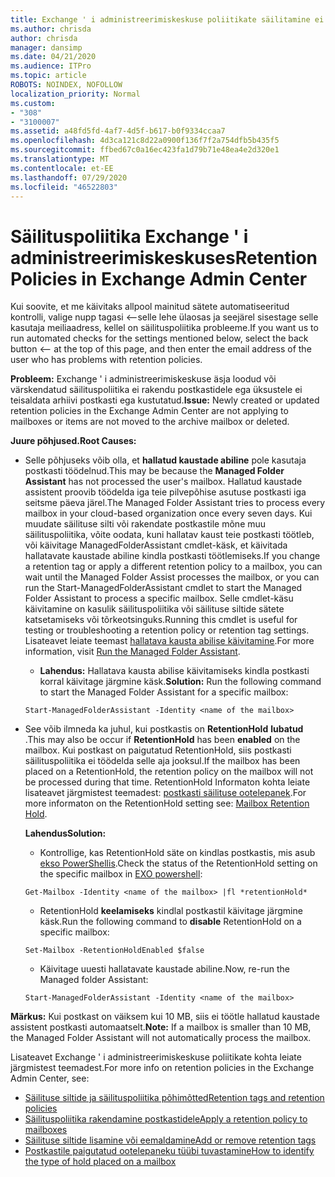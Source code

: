 ```yaml
---
title: Exchange ' i administreerimiskeskuse poliitikate säilitamine ei tööta
ms.author: chrisda
author: chrisda
manager: dansimp
ms.date: 04/21/2020
ms.audience: ITPro
ms.topic: article
ROBOTS: NOINDEX, NOFOLLOW
localization_priority: Normal
ms.custom:
- "308"
- "3100007"
ms.assetid: a48fd5fd-4af7-4d5f-b617-b0f9334ccaa7
ms.openlocfilehash: 4d3ca121c8d22a0900f136f7f2a754dfb5b435f5
ms.sourcegitcommit: ffbed67c0a16ec423fa1d79b71e48ea4e2d320e1
ms.translationtype: MT
ms.contentlocale: et-EE
ms.lasthandoff: 07/29/2020
ms.locfileid: "46522803"
---
```

# <a name="retention-policies-in-exchange-admin-center"></a><span data-ttu-id="0bbd4-102">Säilituspoliitika Exchange ' i administreerimiskeskuses</span><span class="sxs-lookup"><span data-stu-id="0bbd4-102">Retention Policies in Exchange Admin Center</span></span>

<span data-ttu-id="0bbd4-103">Kui soovite, et me käivitaks allpool mainitud sätete automatiseeritud kontrolli, valige nupp tagasi <--selle lehe ülaosas ja seejärel sisestage selle kasutaja meiliaadress, kellel on säilituspoliitika probleeme.</span><span class="sxs-lookup"><span data-stu-id="0bbd4-103">If you want us to run automated checks for the settings mentioned below, select the back button <-- at the top of this page, and then enter the email address of the user who has problems with retention policies.</span></span>

 <span data-ttu-id="0bbd4-104">**Probleem:** Exchange ' i administreerimiskeskuse äsja loodud või värskendatud säilituspoliitika ei rakendu postkastidele ega üksustele ei teisaldata arhiivi postkasti ega kustutatud.</span><span class="sxs-lookup"><span data-stu-id="0bbd4-104">**Issue:** Newly created or updated retention policies in the Exchange Admin Center are not applying to mailboxes or items are not moved to the archive mailbox or deleted.</span></span> 
  
 <span data-ttu-id="0bbd4-105">**Juure põhjused.**</span><span class="sxs-lookup"><span data-stu-id="0bbd4-105">**Root Causes:**</span></span>
  
- <span data-ttu-id="0bbd4-106">Selle põhjuseks võib olla, et **hallatud kaustade abiline** pole kasutaja postkasti töödelnud.</span><span class="sxs-lookup"><span data-stu-id="0bbd4-106">This may be because the **Managed Folder Assistant** has not processed the user's mailbox.</span></span> <span data-ttu-id="0bbd4-107">Hallatud kaustade assistent proovib töödelda iga teie pilvepõhise asutuse postkasti iga seitsme päeva järel.</span><span class="sxs-lookup"><span data-stu-id="0bbd4-107">The Managed Folder Assistant tries to process every mailbox in your cloud-based organization once every seven days.</span></span> <span data-ttu-id="0bbd4-108">Kui muudate säilituse silti või rakendate postkastile mõne muu säilituspoliitika, võite oodata, kuni hallatav kaust teie postkasti töötleb, või käivitage ManagedFolderAssistant cmdlet-käsk, et käivitada hallatavate kaustade abiline kindla postkasti töötlemiseks.</span><span class="sxs-lookup"><span data-stu-id="0bbd4-108">If you change a retention tag or apply a different retention policy to a mailbox, you can wait until the Managed Folder Assist processes the mailbox, or you can run the Start-ManagedFolderAssistant cmdlet to start the Managed Folder Assistant to process a specific mailbox.</span></span> <span data-ttu-id="0bbd4-109">Selle cmdlet-käsu käivitamine on kasulik säilituspoliitika või säilituse siltide sätete katsetamiseks või tõrkeotsinguks.</span><span class="sxs-lookup"><span data-stu-id="0bbd4-109">Running this cmdlet is useful for testing or troubleshooting a retention policy or retention tag settings.</span></span> <span data-ttu-id="0bbd4-110">Lisateavet leiate teemast [hallatava kausta abilise käivitamine](https://msdn.microsoft.com/library/gg271153%28v=exchsrvcs.149%29.aspx#managedfolderassist).</span><span class="sxs-lookup"><span data-stu-id="0bbd4-110">For more information, visit [Run the Managed Folder Assistant](https://msdn.microsoft.com/library/gg271153%28v=exchsrvcs.149%29.aspx#managedfolderassist).</span></span>
    
  - <span data-ttu-id="0bbd4-111">**Lahendus:** Hallatava kausta abilise käivitamiseks kindla postkasti korral käivitage järgmine käsk.</span><span class="sxs-lookup"><span data-stu-id="0bbd4-111">**Solution:** Run the following command to start the Managed Folder Assistant for a specific mailbox:</span></span>
    
  ```
  Start-ManagedFolderAssistant -Identity <name of the mailbox>
  ```

- <span data-ttu-id="0bbd4-112">See võib ilmneda ka juhul, kui postkastis on **RetentionHold** **lubatud** .</span><span class="sxs-lookup"><span data-stu-id="0bbd4-112">This may also be occur if **RetentionHold** has been **enabled** on the mailbox.</span></span> <span data-ttu-id="0bbd4-113">Kui postkast on paigutatud RetentionHold, siis postkasti säilituspoliitika ei töödelda selle aja jooksul.</span><span class="sxs-lookup"><span data-stu-id="0bbd4-113">If the mailbox has been placed on a RetentionHold, the retention policy on the mailbox will not be processed during that time.</span></span> <span data-ttu-id="0bbd4-114">RetentionHold Informaton kohta leiate lisateavet järgmistest teemadest: [postkasti säilituse ootelepanek](https://docs.microsoft.com/exchange/security-and-compliance/messaging-records-management/mailbox-retention-hold).</span><span class="sxs-lookup"><span data-stu-id="0bbd4-114">For more informaton on the RetentionHold setting see: [Mailbox Retention Hold](https://docs.microsoft.com/exchange/security-and-compliance/messaging-records-management/mailbox-retention-hold).</span></span>
    
    <span data-ttu-id="0bbd4-115">**Lahendus**</span><span class="sxs-lookup"><span data-stu-id="0bbd4-115">**Solution:**</span></span>
    
  - <span data-ttu-id="0bbd4-116">Kontrollige, kas RetentionHold säte on kindlas postkastis, mis asub [ekso PowerShellis](https://docs.microsoft.com/powershell/exchange/exchange-online/connect-to-exchange-online-powershell/connect-to-exchange-online-powershell?view=exchange-ps).</span><span class="sxs-lookup"><span data-stu-id="0bbd4-116">Check the status of the RetentionHold setting on the specific mailbox in [EXO powershell](https://docs.microsoft.com/powershell/exchange/exchange-online/connect-to-exchange-online-powershell/connect-to-exchange-online-powershell?view=exchange-ps):</span></span>
    
  ```
  Get-Mailbox -Identity <name of the mailbox> |fl *retentionHold*
  ```

  - <span data-ttu-id="0bbd4-117">RetentionHold **keelamiseks** kindlal postkastil käivitage järgmine käsk.</span><span class="sxs-lookup"><span data-stu-id="0bbd4-117">Run the following command to **disable** RetentionHold on a specific mailbox:</span></span>
    
  ```
  Set-Mailbox -RetentionHoldEnabled $false
  ```

  - <span data-ttu-id="0bbd4-118">Käivitage uuesti hallatavate kaustade abiline.</span><span class="sxs-lookup"><span data-stu-id="0bbd4-118">Now, re-run the Managed folder Assistant:</span></span>
    
  ```
  Start-ManagedFolderAssistant -Identity <name of the mailbox>
  ```

 <span data-ttu-id="0bbd4-119">**Märkus:** Kui postkast on väiksem kui 10 MB, siis ei töötle hallatud kaustade assistent postkasti automaatselt.</span><span class="sxs-lookup"><span data-stu-id="0bbd4-119">**Note:** If a mailbox is smaller than 10 MB, the Managed Folder Assistant will not automatically process the mailbox.</span></span>
 
<span data-ttu-id="0bbd4-120">Lisateavet Exchange ' i administreerimiskeskuse poliitikate kohta leiate järgmistest teemadest.</span><span class="sxs-lookup"><span data-stu-id="0bbd4-120">For more info on retention policies in the Exchange Admin Center, see:</span></span>
- [<span data-ttu-id="0bbd4-121">Säilituse siltide ja säilituspoliitika põhimõtted</span><span class="sxs-lookup"><span data-stu-id="0bbd4-121">Retention tags and retention policies</span></span>](https://docs.microsoft.com/exchange/security-and-compliance/messaging-records-management/retention-tags-and-policies)
- [<span data-ttu-id="0bbd4-122">Säilituspoliitika rakendamine postkastidele</span><span class="sxs-lookup"><span data-stu-id="0bbd4-122">Apply a retention policy to mailboxes</span></span>](https://docs.microsoft.com/exchange/security-and-compliance/messaging-records-management/apply-retention-policy)
- [<span data-ttu-id="0bbd4-123">Säilituse siltide lisamine või eemaldamine</span><span class="sxs-lookup"><span data-stu-id="0bbd4-123">Add or remove retention tags</span></span>](https://docs.microsoft.com/exchange/security-and-compliance/messaging-records-management/add-or-remove-retention-tags)
- [<span data-ttu-id="0bbd4-124">Postkastile paigutatud ootelepaneku tüübi tuvastamine</span><span class="sxs-lookup"><span data-stu-id="0bbd4-124">How to identify the type of hold placed on a mailbox</span></span>](https://docs.microsoft.com/microsoft-365/compliance/identify-a-hold-on-an-exchange-online-mailbox)

